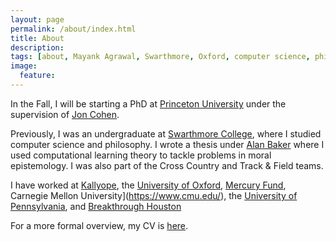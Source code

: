 ```yaml
---
layout: page
permalink: /about/index.html
title: About
description: 
tags: [about, Mayank Agrawal, Swarthmore, Oxford, computer science, philosophy, mathematics, Mayank, Agrawal, Princeton, psychology, neuroscience, cognitive science]
image:
  feature: 
---
```


In the Fall, I will be starting a PhD at [Princeton University](http://www.princeton.edu/) under the supervision of [Jon Cohen](https://webapps.pni.princeton.edu/ncc/JDC/JDC/Home_Page.html).

Previously, I was an undergraduate at [Swarthmore College](http://www.swarthmore.edu/), where I studied computer science and philosophy. I wrote a thesis under [Alan Baker](https://www.swarthmore.edu/profile/alan-baker) where I used computational learning theory to tackle problems in moral epistemology. I was also part of the Cross Country and Track & Field teams.

I have worked at [Kallyope](https://www.kallyope.com/), the [University of Oxford](http://www.ox.ac.uk/), [Mercury Fund](https://www.mercuryfund.com/), Carnegie Mellon University](https://www.cmu.edu/), the [University of Pennsylvania](https://www.upenn.edu/), and [Breakthrough Houston](breakthroughhouston.org/)

For a more formal overview, my CV is [here](/assets/docs/cvAgrawal.pdf).






